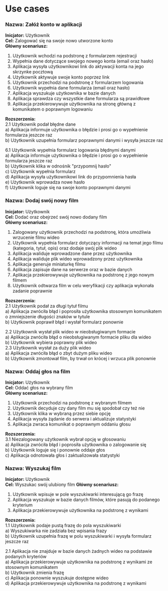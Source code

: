 # Use cases

### Nazwa: Załóż konto w aplikacji
**Inicjator:** Użytkownik<br>
**Cel:** Zalogować się na swoje nowo utworzone konto<br>
**Główny scenariusz:**
1. Użytkownik wchodzi na podstronę z formularzem rejestracji
2. Wypełnia dane dotyczące swojego nowego konta (email oraz hasło)
3. Aplikacja wysyła użytkownikowi link do aktywacji konta na jego skrzynke pocztową
4. Użytkownik aktywuje swoje konto poprzez link
5. Użytkownik przechodzi na podstronę z formularzem logowania
6. Użytkownik wypełnia dane formularza (email oraz hasło)
7. Aplikacja wyszukuje użytkownika w bazie danych 
8. Aplikacja sprawdza czy wszystkie dane formularza są prawidłowe
9. Aplikacja przekierowywuje użytkownika na stronę główną z komunikatem o poprawnym logowaniu

**Rozszerzenia:**<br>
2.1 Użytkownik podał błędne dane<br>
a) Aplikacja informuje użytkownika o błędzie i prosi go o wypełnienie formularza jeszcze raz<br>
b) Użytkownik uzupełnia formularz poprawnymi danymi i wysyła jeszcze raz<br>

6.1 Użytkownik wypełnia formularz logowania błędnymi danymi<br>
a) Aplikacja informuje użytkownika o błędzie i prosi go o wypełnienie formularza jeszcze raz<br>
b) Użytkownik klika w odnośnik "przypomnij hasło"<br>
c) Użytkownik wypełnia formularz<br>
d) Aplikacja wysyła użytkownikowi link do przypomnienia hasła<br>
e) Użytkownik wprowadza nowe hasło<br>
f) Użytkownik loguje się na swoje konto poprawnymi danymi<br>

### Nazwa: Dodaj swój nowy film
**Inicjator:** Użytkownik<br>
**Cel:** Dodać oraz obejrzeć swój nowo dodany film<br>
**Główny scenariusz:**
1. Zalogowany użytkownik przechodzi na podstronę, która umożliwia wrzucenie filmu wideo
2. Użytkownik wypełnia formularz dotyczący informacji na temat jego filmu (kategoria, tytuł, opis) oraz dodaje swój plik wideo
3. Aplikacja waliduje wprowadzone dane przez użytkownika
4. Aplikacja waliduje plik wideo wprowadzony przez użytkownika
5. Aplikacja generuje miniaturkę filmu
6. Aplikacja zapisuje dane na serwerze oraz w bazie danych
7. Aplikacja przekierowywuje użytkownika na podstronę z jego nowym filmem
8. Użytkownik odtwarza film w celu weryfikacji czy aplikacja wykonała zadanie poprawnie

**Rozszerzenia:**<br>
2.1 Użytkownik podał za długi tytuł filmu<br>
a) Aplikacja zwróciła błąd i poprosiła użytkownika stosownym komunikatem o zmniejszenie długości znaków w tytule<br>
b) Użytkownik poprawił błąd i wysłał formularz ponownie<br>

2.2 Użytkownik wysłał plik wideo w nieobsługiwanym formacie<br>
a) Aplikacja zwróciła błąd o nieobsługiwanym formacie pliku dla wideo<br>
b) Użytkownik wybiera poprawny plik wideo<br>
2.3 Użytkownik wysłał za duży plik wideo<br>
a) Aplikacja zwróciła błąd o zbyt dużym pliku wideo<br>
b) Użytkownik zmontował film, by trwał on krócej i wrzuca plik ponownie<br>

### Nazwa: Oddaj głos na film
**Inicjator:** Użytkownik<br>
**Cel:** Oddać głos na wybrany film<br>
**Główny scenariusz:**
1. Użytkownik przechodzi na podstronę z wybranym filmem
2. Użytkownik decyduje czy dany film mu się spodobał czy też nie
3. Użytkownik klika w wybraną przez siebie opcję
4. Aplikacja wysyła żądanie do serwera i aktualizuje statystyki
5. Aplikacja zwraca komunikat o poprawnym oddaniu głosu

**Rozszerzenia:**<br>
3.1 Niezalogowany użytkownik wybrał opcję w głosowaniu<br>
a) Aplikacja zwróciła błąd i poprosiła użytkownika o zalogowanie się<br>
b) Użytkownik loguje się i ponownie oddaje głos<br>
c) Aplikacja odnotowała głos i zaktualizowała statystyki<br>

### Nazwa: Wyszukaj film
**Inicjator:** Użytkownik<br>
**Cel:** Wyszukac swój ulubiony film
**Główny scenariusz:**
1. Użytkownik wpisuje w pole wyszukiwarki interesującą go frazę
2. Aplikacja wyszukuje w bazie danych filmów, które pasują do podanego kryterium
3. Aplikacja przekierowywuje użytkownika na podstronę z wynikami

**Rozszerzenia:**<br>
1.1 Użytkownik podaje pustą frazę do pola wyszukiwarki<br>
a) Wyszukiwarka nie zadziała bez wpisania frazy<br>
b) Użytkownik uzupełnia frazę w polu wyszukiwarki i wysyła formularz jeszcze raz<br>

2.1 Aplikacja nie znajduje w bazie danych żadnych wideo na podstawie podanych kryteriów<br>
a) Aplikacja przekierowywuje użytkownika na podstronę z wynikami ze stosownym komunikatem<br>
b) Użytkownik zmienia frazę<br>
c) Aplikacja ponownie wyszukuje dostępne wideo<br>
d) Aplikacja przekierowywuje użytkownika na podstronę z wynikami
